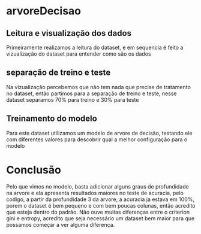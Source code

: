 # arvoreDecisao

## Leitura e visualização dos dados
Primeiramente realizamos a leitura do dataset, e em sequencia é feito a vizualização do dataset para entender como são os dados

## separação de treino e teste
Na vizualização percebemos que não tem nada que precise de tratamento no dataset, então partimos para a separação de treino e teste, nesse dataset separamos 70% para treino e 30% para teste

## Treinamento do modelo
Para este dataset utilizamos um modelo de arvore de decisão, testando ele com diferentes valores para descobrir qual a melhor configuração para o modelo

# Conclusão
Pelo que vimos no modelo, basta adicionar alguns graus de profundidade na arvore e ela apresenta resultados maiores no teste de acuracia, pelo codigo, a partir da profundidade 3 da arvore, a acuracia ja estava em 100%, porem o dataset é bem pequeno e com bem poucas colunas, então acredito que esteja dentro do padrão. Não ouve muitas diferenças entre o criterion gini e entropy, acredito que seja necessário um dataset bem maior para que possamos começar a ver alguma diferença.
